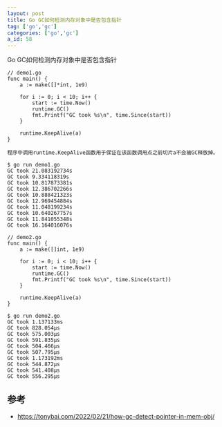 ```yaml
---
layout: post
title: Go GC如何检测内存对象中是否包含指针
tag: ['go','gc']
categories: ['go','gc']
a_id: 58
---
```


Go GC如何检测内存对象中是否包含指针

```
// demo1.go
func main() {
    a := make([]*int, 1e9) 

    for i := 0; i < 10; i++ {
        start := time.Now()
        runtime.GC()
        fmt.Printf("GC took %s\n", time.Since(start))
    }

    runtime.KeepAlive(a)
}
```

`程序中调用runtime.KeepAlive函数用于保证在该函数调用点之前切片a不会被GC释放掉。`


```
$ go run demo1.go
GC took 21.083192734s
GC took 9.334118319s
GC took 10.817873381s
GC took 12.386702266s
GC took 10.888421323s
GC took 12.969454884s
GC took 11.048199234s
GC took 10.640267757s
GC took 11.841055348s
GC took 16.164016076s
```

```
// demo2.go
func main() {
    a := make([]int, 1e9) 

    for i := 0; i < 10; i++ {
        start := time.Now()
        runtime.GC()
        fmt.Printf("GC took %s\n", time.Since(start))
    }

    runtime.KeepAlive(a)
}
```


```
$ go run demo2.go
GC took 1.137133ms
GC took 828.054µs
GC took 575.003µs
GC took 591.835µs
GC took 504.466µs
GC took 507.795µs
GC took 1.173192ms
GC took 544.872µs
GC took 541.408µs
GC took 556.295µs
```

## 参考
- https://tonybai.com/2022/02/21/how-gc-detect-pointer-in-mem-obj/